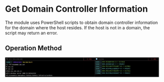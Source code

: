 # Get Domain Controller Information

The module uses PowerShell scripts to obtain domain controller information for the domain where the host resides. If the host is not in a domain, the script may return an error.

## Operation Method
![](img\Discovery_RemoteSystemDiscovery_GetNetDomainController\1.webp)